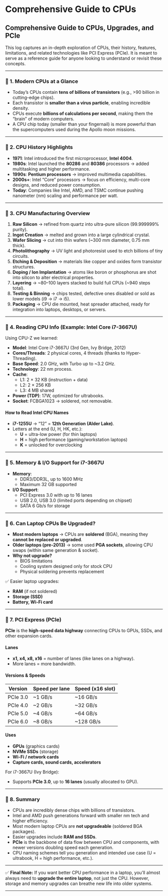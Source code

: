 # Comprehensive Guide to CPUs

## Comprehensive Guide to CPUs, Upgrades, and PCIe

This log captures an in-depth exploration of CPUs, their history, features, limitations, and related technologies like PCI Express (PCIe). It is meant to serve as a reference guide for anyone looking to understand or revisit these concepts.

***

### 🔹 1. Modern CPUs at a Glance

* Today’s CPUs contain **tens of billions of transistors** (e.g., >90 billion in cutting-edge chips).
* Each transistor is **smaller than a virus particle**, enabling incredible density.
* CPUs execute **billions of calculations per second**, making them the “brain” of modern computers.
* A CPU chip today (smaller than your fingernail) is more powerful than the supercomputers used during the Apollo moon missions.

***

### 🔹 2. CPU History Highlights

* **1971**: Intel introduced the first microprocessor, **Intel 4004**.
* **1980s**: Intel launched the **80286** and **80386** processors → added multitasking and higher performance.
* **1990s**: **Pentium processors** → improved multimedia capabilities.
* **2000s+**: Intel “Core” processors → focus on efficiency, multi-core designs, and reduced power consumption.
* **Today**: Companies like Intel, AMD, and TSMC continue pushing nanometer (nm) scaling and performance per watt.

***

### 🔹 3. CPU Manufacturing Overview

1. **Raw Silicon** → refined from quartz into ultra-pure silicon (99.999999% purity).
2. **Ingot Creation** → melted and grown into a large cylindrical crystal.
3. **Wafer Slicing** → cut into thin wafers (\~300 mm diameter, 0.75 mm thick).
4. **Photolithography** → UV light and photoresist used to etch billions of tiny circuits.
5. **Etching & Deposition** → materials like copper and oxides form transistor structures.
6. **Doping / Ion Implantation** → atoms like boron or phosphorus are shot into silicon to alter electrical properties.
7. **Layering** → \~80–100 layers stacked to build full CPUs (\~940 steps total).
8. **Testing & Binning** → chips tested, defective ones disabled or sold as lower models (i9 → i7 → i5).
9. **Packaging** → CPU die mounted, heat spreader attached, ready for integration into laptops, desktops, or servers.

***

### 🔹 4. Reading CPU Info (Example: Intel Core i7-3667U)

Using CPU-Z we learned:

* **Model**: Intel Core i7-3667U (3rd Gen, Ivy Bridge, 2012)
* **Cores/Threads**: 2 physical cores, 4 threads (thanks to Hyper-Threading).
* **Base Speed**: 2.0 GHz, with Turbo up to \~3.2 GHz.
* **Technology**: 22 nm process.
* **Cache**:
  * L1: 2 × 32 KB (instruction + data)
  * L2: 2 × 256 KB
  * L3: 4 MB shared
* **Power (TDP)**: 17W, optimized for ultrabooks.
* **Socket**: FCBGA1023 → soldered, not removable.

#### How to Read Intel CPU Names

* **i7-1255U** → “12” = **12th Generation (Alder Lake)**.
* Letters at the end (U, H, HK, etc.):
  * **U** = ultra-low power (for thin laptops)
  * **H** = high performance (gaming/workstation laptops)
  * **K** = unlocked for overclocking

***

### 🔹 5. Memory & I/O Support for i7-3667U

* **Memory**:
  * DDR3/DDR3L, up to 1600 MHz
  * Maximum 32 GB supported
* **I/O Support**:
  * PCI Express 3.0 with up to 16 lanes
  * USB 2.0, USB 3.0 (limited ports depending on chipset)
  * SATA 6 Gb/s for storage

***

### 🔹 6. Can Laptop CPUs Be Upgraded?

* **Most modern laptops** → CPUs are **soldered** (BGA), meaning they **cannot be replaced or upgraded**.
* **Older laptops (pre-2013)** → some used **PGA sockets**, allowing CPU swaps (within same generation & socket).
* **Why not upgrade?**
  * BIOS limitations
  * Cooling system designed only for stock CPU
  * Physical soldering prevents replacement

✅ Easier laptop upgrades:

* **RAM** (if not soldered)
* **Storage (SSD)**
* **Battery, Wi-Fi card**

***

### 🔹 7. PCI Express (PCIe)

**PCIe** is the **high-speed data highway** connecting CPUs to GPUs, SSDs, and other expansion cards.

#### Lanes

* **x1, x4, x8, x16** = number of lanes (like lanes on a highway).
* More lanes = more bandwidth.

#### Versions & Speeds

| Version  | Speed per lane | Speed (x16 slot) |
| -------- | -------------- | ---------------- |
| PCIe 3.0 | \~1 GB/s       | \~16 GB/s        |
| PCIe 4.0 | \~2 GB/s       | \~32 GB/s        |
| PCIe 5.0 | \~4 GB/s       | \~64 GB/s        |
| PCIe 6.0 | \~8 GB/s       | \~128 GB/s       |

#### Uses

* **GPUs** (graphics cards)
* **NVMe SSDs** (storage)
* **Wi-Fi / network cards**
* **Capture cards, sound cards, accelerators**

For i7-3667U (Ivy Bridge):

* Supports **PCIe 3.0**, up to **16 lanes** (usually allocated to GPU).

***

### 🔹 8. Summary

* CPUs are incredibly dense chips with billions of transistors.
* Intel and AMD push generations forward with smaller nm tech and higher efficiency.
* Most modern laptop CPUs are **not upgradeable** (soldered BGA packages).
* Easier upgrades include **RAM and SSDs**.
* **PCIe** is the backbone of data flow between CPU and components, with newer versions doubling speed each generation.
* CPU naming schemes tell you generation and intended use case (U = ultrabook, H = high performance, etc.).

***

✅ **Final Note:** If you want better CPU performance in a laptop, you’ll almost always need to **upgrade the entire laptop**, not just the CPU. However, storage and memory upgrades can breathe new life into older systems.

***

